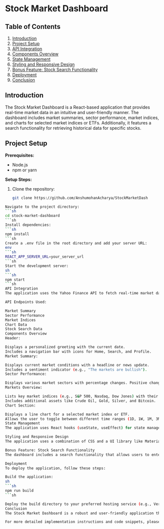 # Stock Market Dashboard

## Table of Contents
1. [Introduction](#introduction)
2. [Project Setup](#project-setup)
3. [API Integration](#api-integration)
4. [Components Overview](#components-overview)
5. [State Management](#state-management)
6. [Styling and Responsive Design](#styling-and-responsive-design)
7. [Bonus Feature: Stock Search Functionality](#bonus-feature-stock-search-functionality)
8. [Deployment](#deployment)
9. [Conclusion](#conclusion)

## Introduction
The Stock Market Dashboard is a React-based application that provides real-time market data in an intuitive and user-friendly manner. The dashboard includes market summaries, sector performance, market indices, and charts for selected market indices or ETFs. Additionally, it features a search functionality for retrieving historical data for specific stocks.

## Project Setup
**Prerequisites:**
- Node.js
- npm or yarn

**Setup Steps:**
1. Clone the repository:
   ```sh
   git clone https://github.com/AnshumohanAcharya/StockMarketDash
```sh
Navigate to the project directory:
```sh
cd stock-market-dashboard
```sh
Install dependencies:
```sh
npm install
```sh
Create a .env file in the root directory and add your server URL:
env
```sh
REACT_APP_SERVER_URL=your_server_url
```sh
Start the development server:
sh
```sh
npm start
```sh
API Integration
The application uses the Yahoo Finance API to fetch real-time market data. You need to specify the server URL in the .env file.

API Endpoints Used:

Market Summary
Sector Performance
Market Indices
Chart Data
Stock Search Data
Components Overview
Header:

Displays a personalized greeting with the current date.
Includes a navigation bar with icons for Home, Search, and Profile.
Market Summary:

Displays current market conditions with a headline or news update.
Includes a sentiment indicator (e.g., "The markets are bullish").
Sector Performance:

Displays various market sectors with percentage changes. Positive changes are highlighted in green, and negative changes in red.
Markets Overview:

Lists key market indices (e.g., S&P 500, Nasdaq, Dow Jones) with their current value, daily change, and percentage change.
Includes additional assets like Crude Oil, Gold, Silver, and Bitcoin.
Chart Section:

Displays a line chart for a selected market index or ETF.
Allows the user to toggle between different time ranges (1D, 1W, 1M, 3M, 1Y, All).
State Management
The application uses React hooks (useState, useEffect) for state management. Custom hooks are utilized for fetching data from the API. The state is managed in a way that ensures the UI is responsive and up-to-date with real-time data.

Styling and Responsive Design
The application uses a combination of CSS and a UI library like Material-UI or Tailwind CSS to ensure a clean and responsive design. The layout is designed to be accessible and performant across different devices and screen sizes.

Bonus Feature: Stock Search Functionality
The dashboard includes a search functionality that allows users to enter the stock code and retrieve historical data. This feature enhances the user experience by providing detailed insights into specific stocks.

Deployment
To deploy the application, follow these steps:

Build the application:
sh
```sh
npm run build
```sh

Deploy the build directory to your preferred hosting service (e.g., Vercel, Netlify, GitHub Pages).
Conclusion
The Stock Market Dashboard is a robust and user-friendly application that provides real-time market insights. By integrating with the Yahoo Finance API and utilizing modern web development practices, the dashboard ensures an engaging and informative user experience.

For more detailed implementation instructions and code snippets, please refer to the source code in the repository.
